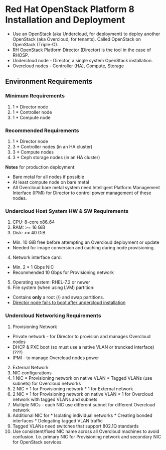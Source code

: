 Red Hat OpenStack Platform 8 Installation and Deployment
========================================================
* Use an OpenStack (aka Undercloud, for deployment) to deploy another OpenStack (aka Overcloud, for tenants). Called OpenStack on OpenStack (Triple-O).
* RH OpenStack Platform Director (Director) is the tool in the case of RHOSP.
* Undercloud node - Director, a single system OpenStack installation.
* Overcloud nodes - Controller (HA), Compute, Storage

## Environment Requirements
### Minimum Requirements
1. 1 * Director node
2. 1 * Controller node
3. 1 * Compute node

### Recommended Requirements
1. 1 * Director node
2. 3 * Controller nodes (in an HA cluster)
3. 3 * Compute nodes
4. 3 * Ceph storage nodes (in an HA cluster)

**Notes** for production deployment:
* Bare metal for all nodes if possible
* At least compute node on bare metal
* All Overcloud bare metal system need Intelligent Platform Management Interface (IPMI) for Director to control power management of these nodes.

### Undercloud Host System HW & SW Requirements
1. CPU: 8-core x86_64
2. RAM: >= 16 GiB
3. Disk: >= 40 GiB. 
  * Min. 10 GiB free before attempting an Overcloud deployment or update
  * Needed for image conversion and caching during node provisioning.
4. Network interface card: 
  * Min. 2 * 1 Gbps NIC
  * Recommended 10 Gbps for Provisioning network
5. Operating system: RHEL-7.2 or newer
6. File system (when using LVM) partition: 
  * Contains **only** a root (/) and swap partitions. 
  * [Director node fails to boot after undercloud installation](https://access.redhat.com/solutions/2327921)

### Undercloud Networking Requirements
1. Provisioning Network
  * Private network - for Director to provision and manages Overcloud nodes
  * DHCP & PXE boot (so must use a native VLAN or truncked interface) (???)
  * IPMI - to manage Overcloud nodes power
2. External Network
3. NIC configurations
  1. 1 NIC
    * Provisioning network on native VLAN
    * Tagged VLANs (use subnets) for Overcloud networks
  2. 2 NIC
    * 1 for Provisioning network
    * 1 for External network
  3. 2 NIC
    * 1 for Provisioning network on native VLAN
    * 1 for Overcloud network with tagged VLANs and subnets
  4. Multiple NICs - each NIC use different subnet for different Overcloud network
  5. Additional NIC for 
    * Isolating individual networks
    * Creating bonded interfaces
    * Delegating tagged VLAN traffic
  6. Tagged VLANs need switches that support 802.1Q standards
  7. Use consistent/fixed NIC name across all Overcloud machines to avoid confusion. I.e. primary NIC for Provisioning network and secondary NIC for OpenStack services.
  
  
